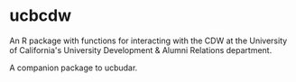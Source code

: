 ucbcdw
==================

An R package with functions for interacting with the CDW at the University of California's University Development & Alumni Relations department.

A companion package to ucbudar.

